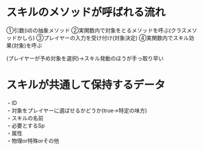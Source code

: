 # スキルのメソッドが呼ばれる流れ

①引数(id)の抽象メソッド
②実関数内で対象をとるメソッドを呼ぶ(クラスメソッドかしら)
③プレイヤーの入力を受け付け(対象決定)
④実関数内でスキル効果(対象)を呼ぶ

(プレイヤーが予め対象を選択)→スキル発動のほうが手っ取り早い

# スキルが共通して保持するデータ

・ID  
・対象をプレイヤーに選ばせるかどうか(true→特定の味方)  
・スキルの名前  
・必要とするSp  
・属性  
・物理or特殊orその他
